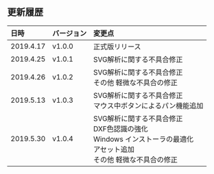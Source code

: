 ## 更新履歴

| 日時      | バージョン | 変更点                                                                                                                             |
|:----------|:-----------|:-----------------------------------------------------------------------------------------------------------------------------------|
| 2019.4.17 | v1.0.0     | 正式版リリース                                                                                                                     |
| 2019.4.25 | v1.0.1     | SVG解析に関する不具合修正                                                                                                          |
| 2019.4.26 | v1.0.2     | SVG解析に関する不具合修正<br/>その他 軽微な不具合の修正<br/>                                                                       |
| 2019.5.13 | v1.0.3     | SVG解析に関する不具合修正<br/>マウス中ボタンによるパン機能追加<br/>                                                                |
| 2019.5.30 | v1.0.4     | SVG解析に関する不具合修正<br/>DXF色認識の強化<br/>Windows インストーラの最適化<br/>アセット追加<br/>その他 軽微な不具合の修正<br/> |
